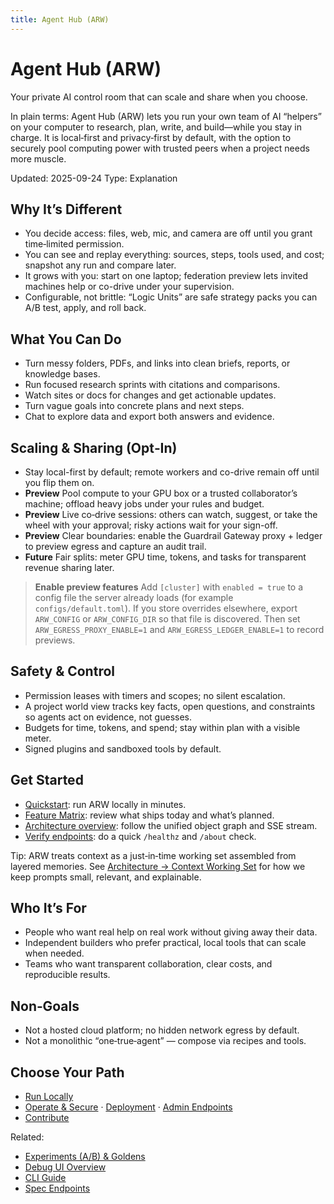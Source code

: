 ```yaml
---
title: Agent Hub (ARW)
---
```


# Agent Hub (ARW)

Your private AI control room that can scale and share when you choose.

In plain terms: Agent Hub (ARW) lets you run your own team of AI “helpers” on your computer to research, plan, write, and build—while you stay in charge. It is local‑first and privacy‑first by default, with the option to securely pool computing power with trusted peers when a project needs more muscle.

Updated: 2025-09-24
Type: Explanation

## Why It’s Different
- You decide access: files, web, mic, and camera are off until you grant time‑limited permission.
- You can see and replay everything: sources, steps, tools used, and cost; snapshot any run and compare later.
- It grows with you: start on one laptop; federation preview lets invited machines help or co-drive under your supervision.
- Configurable, not brittle: “Logic Units” are safe strategy packs you can A/B test, apply, and roll back.

## What You Can Do
- Turn messy folders, PDFs, and links into clean briefs, reports, or knowledge bases.
- Run focused research sprints with citations and comparisons.
- Watch sites or docs for changes and get actionable updates.
- Turn vague goals into concrete plans and next steps.
- Chat to explore data and export both answers and evidence.

## Scaling & Sharing (Opt‑In)
- Stay local-first by default; remote workers and co-drive remain off until you flip them on.
- **Preview** Pool compute to your GPU box or a trusted collaborator’s machine; offload heavy jobs under your rules and budget.
- **Preview** Live co‑drive sessions: others can watch, suggest, or take the wheel with your approval; risky actions wait for your sign-off.
- **Preview** Clear boundaries: enable the Guardrail Gateway proxy + ledger to preview egress and capture an audit trail.
- **Future** Fair splits: meter GPU time, tokens, and tasks for transparent revenue sharing later.

> **Enable preview features** Add `[cluster]` with `enabled = true` to a config file the server already loads (for example `configs/default.toml`). If you store overrides elsewhere, export `ARW_CONFIG` or `ARW_CONFIG_DIR` so that file is discovered. Then set `ARW_EGRESS_PROXY_ENABLE=1` and `ARW_EGRESS_LEDGER_ENABLE=1` to record previews.

## Safety & Control
- Permission leases with timers and scopes; no silent escalation.
- A project world view tracks key facts, open questions, and constraints so agents act on evidence, not guesses.
- Budgets for time, tokens, and spend; stay within plan with a visible meter.
- Signed plugins and sandboxed tools by default.

## Get Started
- [Quickstart](guide/quickstart.md): run ARW locally in minutes.
- [Feature Matrix](reference/feature_matrix.md): review what ships today and what’s planned.
- [Architecture overview](architecture/object_graph.md): follow the unified object graph and SSE stream.
- [Verify endpoints](guide/quickstart.md#verify-the-server): do a quick `/healthz` and `/about` check.

Tip: ARW treats context as a just‑in‑time working set assembled from layered memories. See [Architecture → Context Working Set](architecture/context_working_set.md) for how we keep prompts small, relevant, and explainable.

## Who It’s For
- People who want real help on real work without giving away their data.
- Independent builders who prefer practical, local tools that can scale when needed.
- Teams who want transparent collaboration, clear costs, and reproducible results.

## Non‑Goals
- Not a hosted cloud platform; no hidden network egress by default.
- Not a monolithic “one‑true‑agent” — compose via recipes and tools.

## Choose Your Path
- [Run Locally](guide/quickstart.md)
- [Operate & Secure](guide/security_hardening.md) · [Deployment](guide/deployment.md) · [Admin Endpoints](guide/admin_endpoints.md)
- [Contribute](developer/index.md)

Related:
- [Experiments (A/B) & Goldens](guide/experiments_ab.md)
- [Debug UI Overview](guide/debug_ui.md)
- [CLI Guide](guide/cli.md)
- [Spec Endpoints](reference/specs.md)
